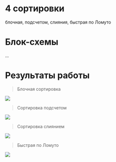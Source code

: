 # 4 сортировки
блочная, подсчетом, слияния, быстрая по Ломуто
# Блок-схемы 
...

# Результаты работы 

>Блочная сортировка

![](https://sun9-32.userapi.com/impg/N2OETKXLyG0PRzGLwX1hJpNHeIhvoFBKMSlx8g/JGECauKPXX8.jpg?size=614x175&quality=96&sign=8850081b53905203a053aafcb6364104&type=album)

>Сортировка подсчетом

![](https://sun9-74.userapi.com/impg/X-9lRm3PbTq6iM2i1Gmcq2WU5VOsDdpqqL8gkQ/XfYGPcNuX54.jpg?size=633x177&quality=96&sign=b4f407014fe46a5ef41e8e14f5aeffac&type=album)

>Сортировка слиянием

![](https://sun9-79.userapi.com/impg/cGqqpSLFEStiT3fjhJAO2SuZAlLtAhA_QK30AA/taS6Jjugrd0.jpg?size=629x171&quality=96&sign=e1334daed62724f6b66224ff7e871e76&type=album)

>Быстрая по Ломуто

![](https://sun9-30.userapi.com/impg/48i_kYZcWsy9siyaidRK--zmEQRxYhvPc_IMjg/R5Czybvjk6M.jpg?size=616x173&quality=96&sign=2a70d9df706c78a3e6d18d51c804b4c4&type=album)
